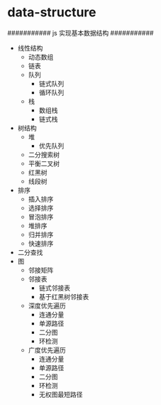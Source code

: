 # data-structure
###########
js 实现基本数据结构
###########
- 线性结构
    - 动态数组
    - 链表
    - 队列
        - 链式队列
        - 循环队列
    - 栈
        - 数组栈
        - 链式栈
- 树结构
    - 堆
        - 优先队列
    - 二分搜索树
    - 平衡二叉树
    - 红黑树
    - 线段树
- 排序
    - 插入排序
    - 选择排序
    - 冒泡排序
    - 堆排序
    - 归并排序
    - 快速排序
- 二分查找
- 图
    - 邻接矩阵
    - 邻接表
        - 链式邻接表
        - 基于红黑树邻接表
    - 深度优先遍历
        - 连通分量
        - 单源路径
        - 二分图
        - 环检测
    - 广度优先遍历
         - 连通分量
         - 单源路径
         - 二分图
         - 环检测
		 - 无权图最短路径
